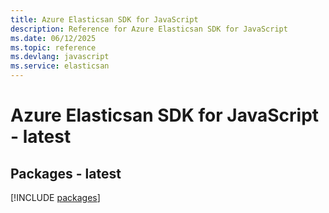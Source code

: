 ```yaml
---
title: Azure Elasticsan SDK for JavaScript
description: Reference for Azure Elasticsan SDK for JavaScript
ms.date: 06/12/2025
ms.topic: reference
ms.devlang: javascript
ms.service: elasticsan
---
```

# Azure Elasticsan SDK for JavaScript - latest
## Packages - latest
[!INCLUDE [packages](elasticsan-index.md)]